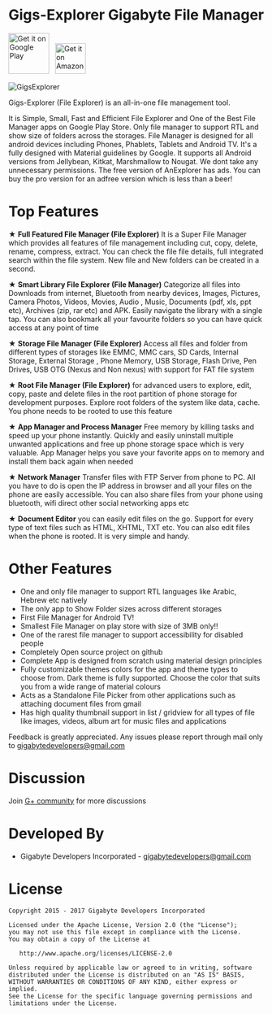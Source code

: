 Gigs-Explorer Gigabyte File Manager
==================================
[<img alt="Get it on Google Play" height="80" src="https://play.google.com/intl/en_us/badges/images/generic/en_badge_web_generic.png">](https://play.google.com/store/apps/details?id=com.gigabytedevelopersinc.app.explorer&referrer=github)
[<img alt="Get it on Amazon" height="60" style="margin-left: 8px;" src="https://images-na.ssl-images-amazon.com/images/G/01/mobile-apps/devportal2/res/images/amazon-underground-app-us-black.png" />](https://www.amazon.com/gp/mas/dl/android?p=com.gigabytedevelopersinc.app.explorer)


![GigsExplorer](https://github.com/gigabytedevelopers/GigsExplorer/raw/master/web_hi_res_512.jpg)

Gigs-Explorer (File Explorer) is an all-in-one file management tool.

It is Simple, Small, Fast and Efficient File Explorer and One of the Best File Manager apps on Google Play Store. Only file manager to support RTL and show size of folders across the storages. File Manager is designed for all android devices including Phones, Phablets, Tablets and Android TV. It's a fully designed with Material guidelines by Google. It supports all Android versions from Jellybean, Kitkat, Marshmallow to Nougat. We dont take any unnecessary permissions. The free version of AnExplorer has ads. You can buy the pro version for an adfree version which is less than a beer!

Top Features
============
★ **Full Featured File Manager (File Explorer)** It is a Super File Manager which provides all features of file management including cut, copy, delete, rename, compress, extract. You can check the file file details, full integrated search within the file system. New file and New folders can be created in a second.

★ **Smart Library File Explorer (File Manager)** Categorize all files into Downloads from internet, Bluetooth from nearby devices, Images, Pictures, Camera Photos, Videos, Movies, Audio , Music, Documents (pdf, xls, ppt etc), Archives (zip, rar etc) and APK. Easily navigate the library with a single tap. You can also bookmark all your favourite folders so you can have quick access at any point of time

★ **Storage File Manager (File Explorer)** Access all files and folder from different types of storages like EMMC, MMC cars, SD Cards, Internal Storage, External Storage , Phone Memory, USB Storage, Flash Drive, Pen Drives, USB OTG (Nexus and Non nexus) with support for FAT file system

★ **Root File Manager (File Explorer)** for advanced users to explore, edit, copy, paste and delete files in the root partition of phone storage for development purposes. Explore root folders of the system like data, cache. You phone needs to be rooted to use this feature

★ **App Manager and Process Manager** Free memory by killing tasks and speed up your phone instantly. Quickly and easily uninstall multiple unwanted applications and free up phone storage space which is very valuable. App Manager helps you save your favorite apps on to memory and install them back again when needed

★ **Network Manager** Transfer files with FTP Server from phone to PC. All you have to do is open the IP address in browser and all your files on the phone are easily accessible. You can also share files from your phone using bluetooth, wifi direct other social networking apps etc

★ **Document Editor** you can easily edit files on the go. Support for every type of text files such as HTML, XHTML, TXT etc. You can also edit files when the phone is rooted. It is very simple and handy.

Other Features
==============
* One and only file manager to support RTL languages like Arabic, Hebrew etc natively
* The only app to Show Folder sizes across different storages
* First File Manager for Android TV!
* Smallest File Manager on play store with size of 3MB only!!
* One of the rarest file manager to support accessibility for disabled people
* Completely Open source project on github
* Complete App is designed from scratch using material design principles
* Fully customizable themes colors for the app and theme types to choose from. Dark theme is fully supported. Choose the color that suits you from a wide range of material colours
* Acts as a Standalone File Picker from other applications such as attaching document files from gmail
* Has high quality thumbnail support in list / gridview for all types of file like images, videos, album art for music files and applications

Feedback is greatly appreciated. Any issues please report through mail only to gigabytedevelopers@gmail.com


Discussion
============
Join [G+ community](https://plus.google.com/communities/103917569291382037041) for more discussions


Developed By
============

* Gigabyte Developers Incorporated - <gigabytedevelopers@gmail.com>


License
=======

    Copyright 2015 - 2017 Gigabyte Developers Incorporated

    Licensed under the Apache License, Version 2.0 (the "License");
    you may not use this file except in compliance with the License.
    You may obtain a copy of the License at

       http://www.apache.org/licenses/LICENSE-2.0

    Unless required by applicable law or agreed to in writing, software
    distributed under the License is distributed on an "AS IS" BASIS,
    WITHOUT WARRANTIES OR CONDITIONS OF ANY KIND, either express or implied.
    See the License for the specific language governing permissions and
    limitations under the License.


